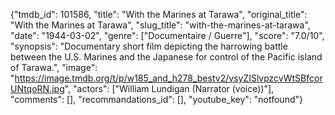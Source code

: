 {"tmdb_id": 101586, "title": "With the Marines at Tarawa", "original_title": "With the Marines at Tarawa", "slug_title": "with-the-marines-at-tarawa", "date": "1944-03-02", "genre": ["Documentaire / Guerre"], "score": "7.0/10", "synopsis": "Documentary short film depicting the harrowing battle between the U.S. Marines and the Japanese for control of the Pacific island of Tarawa.", "image": "https://image.tmdb.org/t/p/w185_and_h278_bestv2/vsyZISlvpzcvWtSBfcorUNtqoRN.jpg", "actors": ["William Lundigan (Narrator (voice))"], "comments": [], "recommandations_id": [], "youtube_key": "notfound"}